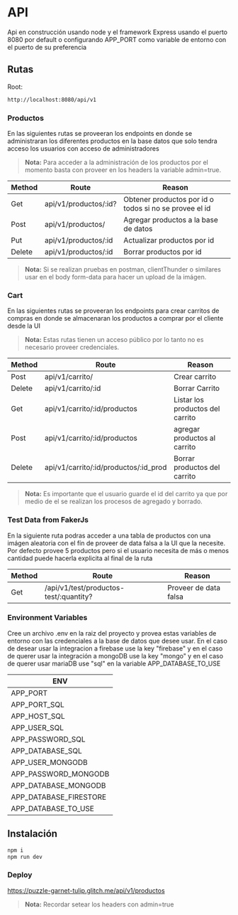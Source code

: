 # API

Api en construcción usando node y el framework Express usando el puerto 8080 por default o configurando APP_PORT como variable de entorno con el puerto de su preferencia

## Rutas

Root:

```sh
http://localhost:8080/api/v1
```

### Productos

En las siguientes rutas se proveeran los endpoints en donde se administraran los diferentes productos en la base datos que solo tendra acceso los usuarios con acceso de administradores

> **Nota:** Para acceder a la administración de los productos por el momento basta con proveer en los headers la variable admin=true.

| Method | Route                 | Reason                                                 |
| ------ | --------------------- | ------------------------------------------------------ |
| Get    | api/v1/productos/:id? | Obtener productos por id o todos si no se provee el id |
| Post   | api/v1/productos/     | Agregar productos a la base de datos                   |
| Put    | api/v1/productos/:id  | Actualizar productos por id                            |
| Delete | api/v1/productos/:id  | Borrar productos por id                                |

> **Nota:** Si se realizan pruebas en postman, clientThunder o similares usar en el body form-data para hacer un upload de la imágen.

### Cart

En las siguientes rutas se proveeran los endpoints para crear carritos de compras en donde se almacenaran los productos a comprar por el cliente desde la UI

> **Nota:** Estas rutas tienen un acceso público por lo tanto no es necesario proveer credenciales.

| Method | Route                                 | Reason                           |
| ------ | ------------------------------------- | -------------------------------- |
| Post   | api/v1/carrito/                       | Crear carrito                    |
| Delete | api/v1/carrito/:id                    | Borrar Carrito                   |
| Get    | api/v1/carrito/:id/productos          | Listar los productos del carrito |
| Post   | api/v1/carrito/:id/productos          | agregar productos al carrito     |
| Delete | api/v1/carrito/:id/productos/:id_prod | Borrar productos del carrito     |

> **Nota:** Es importante que el usuario guarde el id del carrito ya que por medio de el se realizan los procesos de agregado y borrado.

### Test Data from FakerJs

En la siguiente ruta podras acceder a una tabla de productos con una imágen aleatoria con el fín de proveer de data falsa a la UI que la necesite. Por defecto provee 5 productos pero si el usuario necesita de más o menos cantidad puede hacerla explicita al final de la ruta

| Method | Route                                  | Reason                |
| ------ | -------------------------------------- | --------------------- |
| Get    | /api/v1/test/productos-test/:quantity? | Proveer de data falsa |

### Environment Variables

Cree un archivo .env en la raiz del proyecto y provea estas variables de entorno con las credenciales a la base de datos que desee usar.
En el caso de desear usar la integracion a firebase use la key "firebase" y en el caso de querer usar la integración a mongoDB use la key "mongo" y en el caso de querer usar mariaDB use "sql" en la variable APP_DATABASE_TO_USE

| ENV                    |
| ---------------------- |
| APP_PORT               |
| APP_PORT_SQL           |
| APP_HOST_SQL           |
| APP_USER_SQL           |
| APP_PASSWORD_SQL       |
| APP_DATABASE_SQL       |
| APP_USER_MONGODB       |
| APP_PASSWORD_MONGODB   |
| APP_DATABASE_MONGODB   |
| APP_DATABASE_FIRESTORE |
| APP_DATABASE_TO_USE    |

## Instalación

```sh
npm i
npm run dev
```

### Deploy

https://puzzle-garnet-tulip.glitch.me/api/v1/productos

> **Nota:** Recordar setear los headers con admin=true
